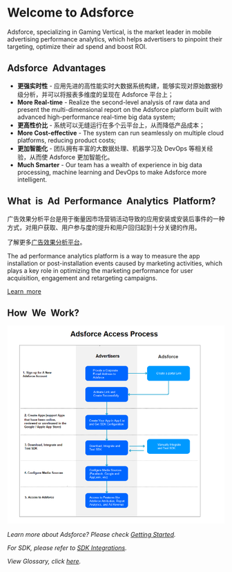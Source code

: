 Welcome to Adsforce
===================

Adsforce, specializing in Gaming Vertical, is the market leader in mobile advertising performance analytics, which helps advertisers to pinpoint their targeting, optimize their ad spend and boost ROI.

## Adsforce&ensp;Advantages

* **更强实时性** - 应用先进的高性能实时大数据系统构建，能够实现对原始数据秒级分析，并可以将报表多维度的呈现在 Adsforce 平台上；
* **More Real-time** - Realize the second-level analysis of raw data and present the multi-dimensional report on the Adsforce platform built with advanced high-performance real-time big data system;
* **更高性价比** - 系统可以无缝运行在多个云平台上，从而降低产品成本；
* **More Cost-effective** - The system can run seamlessly on multiple cloud platforms, reducing product costs;
* **更加智能化** - 团队拥有丰富的大数据处理、机器学习及 DevOps 等相关经验，从而使 Adsforce 更加智能化。
* **Much Smarter** - Our team has a wealth of experience in big data processing, machine learning and DevOps to make Adsforce more intelligent.

## What&ensp;is&ensp;Ad&ensp;Performance&ensp;Analytics&ensp;Platform?

广告效果分析平台是用于衡量因市场营销活动导致的应用安装或安装后事件的一种方式，对用户获取、用户参与度的提升和用户回归起到十分关键的作用。

了解更多[广告效果分析平台](advertising-effectiveness/README.md)。

The ad performance analytics platform is a way to measure the app installation or post-installation events caused by marketing activities, which plays a key role in optimizing the marketing performance for user acquisition, engagement and retargeting campaigns.

 [Learn&ensp;more](advertising-effectiveness/README.md)

## How&ensp;We&ensp;Work?

![1](1.png)

*Learn more about Adsforce? Please check [Getting Started](../get-started/README.md).* 

*For SDK, please refer to [SDK Integrations](../sdk-integrations/README.md).*

*View Glossary, click [here](../glossary/README.md).*

